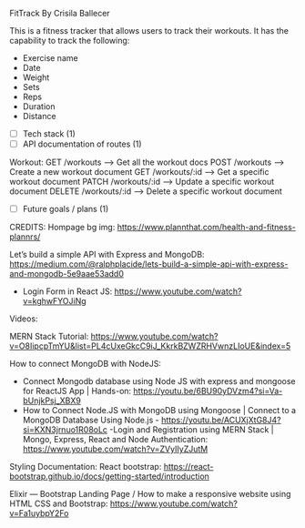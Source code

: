 <!-- Dark background color: #231F20 -->
<!-- Light text color: #F6F4DD -->
<!-- Orange text color: #FF8A00 -->

FitTrack By Crisila Ballecer

This is a fitness tracker that allows users to track their workouts. It has the capability to track the following:

- Exercise name
- Date
- Weight
- Sets
- Reps
- Duration
- Distance

- [ ] Tech stack (1)
- [ ] API documentation of routes (1)

Workout:
GET /workouts --> Get all the workout docs
POST /workouts --> Create a new workout document
GET /workouts/:id --> Get a specific workout document
PATCH /workouts/:id --> Update a specific workout document
DELETE /workouts/:id --> Delete a specific workout document


- [ ] Future goals / plans (1)

CREDITS:
Hompage bg img: https://www.plannthat.com/health-and-fitness-plannrs/


Let’s build a simple API with Express and MongoDB: https://medium.com/@ralphplacide/lets-build-a-simple-api-with-express-and-mongodb-5e9aae53add0


- Login Form in React JS: https://www.youtube.com/watch?v=kghwFYOJiNg


Videos:

MERN Stack Tutorial: https://www.youtube.com/watch?v=O8IipcpTmYU&list=PL4cUxeGkcC9iJ_KkrkBZWZRHVwnzLIoUE&index=5

How to connect MongoDB with NodeJS:
- Connect Mongodb database using Node JS with express and mongoose for ReactJS App | Hands-on: https://youtu.be/6BU90yDVzm4?si=Va-bUnjkPsj_XBX9
- How to Connect Node.JS with MongoDB using Mongoose | Connect to a MongoDB Database Using Node.js - https://youtu.be/ACUXjXtG8J4?si=KXN3jrnuo1R08oLc
-Login and Registration using MERN Stack | Mongo, Express, React and Node Authentication: https://www.youtube.com/watch?v=ZVyIIyZJutM


Styling Documentation:
React bootstrap: https://react-bootstrap.github.io/docs/getting-started/introduction

Elixir — Bootstrap Landing Page / How to make a responsive website using HTML CSS and Bootstrap: https://www.youtube.com/watch?v=Fa1uybpY2Fo